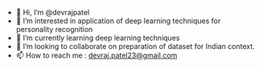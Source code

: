 - 👋 Hi, I’m @devrajpatel
- 👀 I’m interested in application of deep learning techniques for personality recognition
- 🌱 I’m currently learning deep learning techniques
- 💞️ I’m looking to collaborate on preparation of dataset for Indian context.
- 📫 How to reach me : devraj.patel23@gmail.com

<!---
devrajpatel/devrajpatel is a ✨ special ✨ repository because its `README.md` (this file) appears on your GitHub profile.
You can click the Preview link to take a look at your changes.
--->
